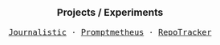 <p align="center" style="font-size: 1.2rem;">
  <b>Projects / Experiments</b>
</p>
<p align="center" style="font-size: 1rem;">
  <samp>
    <a href="https://journalisticapp.com" title="Journalistic - Micro Journaling PWA">Journalistic</a> &middot;
    <a href="https://promptmetheus.com" title="PROMPTMETHEUS - Prompt Engineering IDE">Promptmetheus</a> &middot;
    <a href="https://repo-tracker.com" title="RepoTracker - Better GitHub repository stats and insights">RepoTracker</a>
  </samp>
</p>
